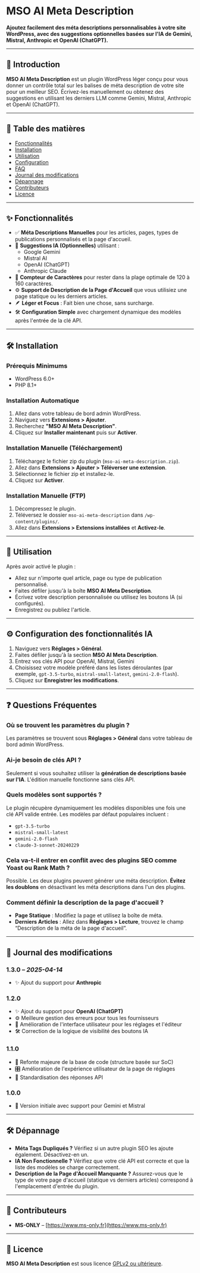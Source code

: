# MSO AI Meta Description

**Ajoutez facilement des méta descriptions personnalisables à votre site WordPress, avec des suggestions optionnelles basées sur l'IA de Gemini, Mistral, Anthropic et OpenAI (ChatGPT).**

---

## 🧠 Introduction

**MSO AI Meta Description** est un plugin WordPress léger conçu pour vous donner un contrôle total sur les balises de méta description de votre site pour un meilleur SEO. Écrivez-les manuellement ou obtenez des suggestions en utilisant les derniers LLM comme Gemini, Mistral, Anthropic et OpenAI (ChatGPT).

---

## 📑 Table des matières

- [Fonctionnalités](#-fonctionnalités)
- [Installation](#-installation)
- [Utilisation](#-utilisation)
- [Configuration](#-configuration-des-fonctionnalités-IA)
- [FAQ](#-questions-fréquentes)
- [Journal des modifications](#-journal-des-modifications)
- [Dépannage](#-dépannage)
- [Contributeurs](#-contributeurs)
- [Licence](#-licence)

---

## ✨ Fonctionnalités

- ✅ **Méta Descriptions Manuelles** pour les articles, pages, types de publications personnalisés et la page d'accueil.
- 🤖 **Suggestions IA (Optionnelles)** utilisant :
    - Google Gemini
    - Mistral AI
    - OpenAI (ChatGPT)
    - Anthropic Claude
- 🧩 **Compteur de Caractères** pour rester dans la plage optimale de 120 à 160 caractères.
- ⚙️ **Support de Description de la Page d'Accueil** que vous utilisiez une page statique ou les derniers articles.
- 🪶 **Léger et Focus** : Fait bien une chose, sans surcharge.
- 🛠️ **Configuration Simple** avec chargement dynamique des modèles après l'entrée de la clé API.

---

## 🛠️ Installation

### Prérequis Minimums

- WordPress 6.0+
- PHP 8.1+

### Installation Automatique

1. Allez dans votre tableau de bord admin WordPress.
2. Naviguez vers **Extensions > Ajouter**.
3. Recherchez **"MSO AI Meta Description"**.
4. Cliquez sur **Installer maintenant** puis sur **Activer**.

### Installation Manuelle (Téléchargement)

1. Téléchargez le fichier zip du plugin (`mso-ai-meta-description.zip`).
2. Allez dans **Extensions > Ajouter > Téléverser une extension**.
3. Sélectionnez le fichier zip et installez-le.
4. Cliquez sur **Activer**.

### Installation Manuelle (FTP)

1. Décompressez le plugin.
2. Téléversez le dossier `mso-ai-meta-description` dans `/wp-content/plugins/`.
3. Allez dans **Extensions > Extensions installées** et **Activez-le**.

---

## 🚀 Utilisation

Après avoir activé le plugin :

- Allez sur n'importe quel article, page ou type de publication personnalisé.
- Faites défiler jusqu'à la boîte **MSO AI Meta Description**.
- Écrivez votre description personnalisée ou utilisez les boutons IA (si configurés).
- Enregistrez ou publiez l'article.

---

## ⚙️ Configuration des fonctionnalités IA

1. Naviguez vers **Réglages > Général**.
2. Faites défiler jusqu'à la section **MSO AI Meta Description**.
3. Entrez vos clés API pour OpenAI, Mistral, Gemini
4. Choisissez votre modèle préféré dans les listes déroulantes (par exemple, `gpt-3.5-turbo`, `mistral-small-latest`, `gemini-2.0-flash`).
5. Cliquez sur **Enregistrer les modifications**.

---

## ❓ Questions Fréquentes

### Où se trouvent les paramètres du plugin ?

Les paramètres se trouvent sous **Réglages > Général** dans votre tableau de bord admin WordPress.

### Ai-je besoin de clés API ?

Seulement si vous souhaitez utiliser la **génération de descriptions basée sur l'IA**. L'édition manuelle fonctionne sans clés API.

### Quels modèles sont supportés ?

Le plugin récupère dynamiquement les modèles disponibles une fois une clé API valide entrée. Les modèles par défaut populaires incluent :
- `gpt-3.5-turbo`
- `mistral-small-latest`
- `gemini-2.0-flash`
- `claude-3-sonnet-20240229`

### Cela va-t-il entrer en conflit avec des plugins SEO comme Yoast ou Rank Math ?

Possible. Les deux plugins peuvent générer une méta description. **Évitez les doublons** en désactivant les méta descriptions dans l'un des plugins.

### Comment définir la description de la page d'accueil ?

- **Page Statique** : Modifiez la page et utilisez la boîte de méta.
- **Derniers Articles** : Allez dans **Réglages > Lecture**, trouvez le champ “Description de la méta de la page d'accueil”.

---

## 🧾 Journal des modifications


### 1.3.0 – *2025-04-14*

- ✨ Ajout du support pour **Anthropic**

### 1.2.0

- ✨ Ajout du support pour **OpenAI (ChatGPT)**
- ⚙️ Meilleure gestion des erreurs pour tous les fournisseurs
- 🎨 Amélioration de l'interface utilisateur pour les réglages et l'éditeur
- 🛠️ Correction de la logique de visibilité des boutons IA

### 1.1.0

- 🧱 Refonte majeure de la base de code (structure basée sur SoC)
- 🎛️ Amélioration de l'expérience utilisateur de la page de réglages
- 📡 Standardisation des réponses API

### 1.0.0

- 🚀 Version initiale avec support pour Gemini et Mistral

---

## 🛠️ Dépannage

- **Méta Tags Dupliqués ?** Vérifiez si un autre plugin SEO les ajoute également. Désactivez-en un.
- **IA Non Fonctionnelle ?** Vérifiez que votre clé API est correcte et que la liste des modèles se charge correctement.
- **Description de la Page d'Accueil Manquante ?** Assurez-vous que le type de votre page d'accueil (statique vs derniers articles) correspond à l'emplacement d'entrée du plugin.

---

## 👥 Contributeurs

- **MS-ONLY** – [https://www.ms-only.fr](https://www.ms-only.fr)

---

## 📄 Licence

**MSO AI Meta Description** est sous licence [GPLv2 ou ultérieure](https://www.gnu.org/licenses/gpl-2.0.html).
